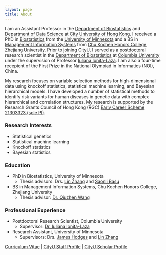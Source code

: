 ```yaml
---
layout: page
title: About
---
```


I am an Assistant Professor in the [Department of Biostatistics](https://www.cityu.edu.hk/bios/) and [Department of Data Science](https://www.ds.cityu.edu.hk/) at [City University of Hong Kong](https://www.cityu.edu.hk/). I received a PhD in [Biostatistics](https://www.sph.umn.edu/academics/divisions/biostatistics/) from the [University of Minnesota](https://twin-cities.umn.edu/) and a BS in [Management Information Systems](http://en.som.zju.edu.cn/) from [Chu Kochen Honors College](http://ckc.zju.edu.cn/ckcen/), [Zhejiang University](https://www.zju.edu.cn/english/). Prior to joining CityU, I served as a postdoctoral research scientist in the [Department of Biostatistics](https://www.publichealth.columbia.edu/academics/departments/biostatistics) at [Columbia University](https://www.columbia.edu/) under the supervision of Professor [Iuliana Ionita-Laza](http://www.columbia.edu/~ii2135/). I am also a four-time recepient of the First Prize in the National Olympiad in Informatics (NOI), China.

My research focuses on variable selection methods for high-dimensional data using knockoff statistics, statistical machine learning, and Bayesian hierarchical models. I have developed a number of statistical methods to identify risk variants for human diseases in genetic data with complex hierarchical and correlation structures. My research is supported by the Research Grants Council of Hong Kong (RGC) [Early Career Scheme 21303323 (sole PI)](https://cerg1.ugc.edu.hk/cergprod/scrrm00542.jsp?proj_id=21303323&old_proj_id=null&proj_title=&isname=&ioname=&institution=&subject=&pages=1&year=&theSubmit=21303323).

### Research Interests

- Statistical genetics
- Statistical machine learning
- Knockoff statistics
- Bayesian statistics

### Education

- PhD in Biostatistics, University of Minnesota
   - Thesis advisors: Drs. [Lin Zhang](https://directory.sph.umn.edu/bio/sph-a-z/lin-zhang) and [Saonli Basu](https://directory.sph.umn.edu/bio/sph-a-z/saonli-basu)
- BS in Management Information Systems, Chu Kochen Honors College, Zhejiang University
   - Thesis advisor: [Dr. Qiuzhen Wang](https://www.x-mol.com/university/faculty/301513)

### Professional Experience

- Postdoctoral Research Scientist, Columbia University
   - Supervisor: [Dr. Iuliana Ionita-Laza](http://www.columbia.edu/~ii2135/)
- Research Assistant, University of Minnesota
   - Supervisors: Drs. [James Hodges](https://directory.sph.umn.edu/bio/sph-a-z/james-hodges) and [Lin Zhang](https://directory.sph.umn.edu/bio/sph-a-z/lin-zhang)

[Curriculum Vitae](https://github.com/yiyangphd/yiyangphd.github.io/raw/master/assets/Yi%20Yang%20Curriculum%20Vitae%2020231016.pdf) &#124; [CityU Staff Profile](https://www.cityu.edu.hk/stfprofile/yi.yang.htm) &#124; [CityU Scholar Profile](https://scholars.cityu.edu.hk/en/persons/yi-yang(4e41c70d-aa39-4613-99b2-1119b8348766).html)

       
